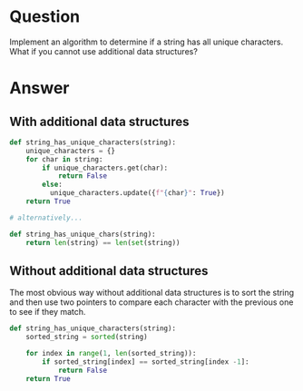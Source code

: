 # Question
Implement an algorithm to determine if a string has all unique characters. What if you cannot use additional data structures?

# Answer

## With additional data structures

```python
def string_has_unique_characters(string):
    unique_characters = {}
    for char in string:
        if unique_characters.get(char):
            return False
        else:
          unique_characters.update({f"{char}": True})
    return True

# alternatively...

def string_has_unique_chars(string):
    return len(string) == len(set(string))
```

## Without additional data structures

The most obvious way without additional data structures is to sort the string
and then use two pointers to compare each character with the previous one to
see if they match.

```python
def string_has_unique_characters(string):
    sorted_string = sorted(string)

    for index in range(1, len(sorted_string)):
        if sorted_string[index] == sorted_string[index -1]:
            return False
    return True
```
